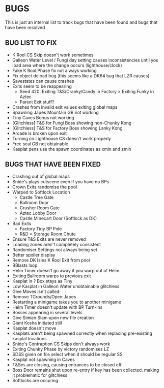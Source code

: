 # BUGS
This is just an internal list to track bugs that have been found and bugs that have been
resolved


## BUG LIST TO FIX
- K Rool CS Skip doesn't work sometimes
- Galleon Water Level / Fungi day setting causes inconsistencies until you load area where the change occurs (lighthouse/clock)
- Fake K Rool Phase fix not always working
- Fix object deload bug (this seems like a DK64 bug that LZR causes)
- Savestates can cause crashes
- Exits seem to be reappearing
	- Seed 420: Exiting T&S/Cranky/Candy in Factory > Exiting Funky in Aztec
	- Parent Exit stuff?
- Crashes from invalid exit values exiting global maps
- Spawning Japes Mountain GB not working
- Tiny Caves Bonus not working
- [Glitchless] T&S for Fungi Boss showing non-Chunky Kong
- [Glitchless] T&S for Factory Boss showing Lanky Kong
- Arcade is broken upon exit
- Turning on Lighthouse CS doesn't work properly
- Free seal GB not obtainable
- Kasplat pens use the spawn coordinates as xmin and zmin

## BUGS THAT HAVE BEEN FIXED
- Crashing out of global maps
- Snide's plays cutscene even if you have no BPs
- Crown Exits randomise the pool
- Warped to Softlock Location
	- Castle Tree Gate
	- Ballroom Door
	- Crusher Room Gate
	- Aztec Lobby Door
	- Castle Minecart Door (Softlock as DK)
- Bad Exits
	- Factory Tiny BP Pole
	- R&D > Storage Room Chute
- Ensure T&S Exits are never removed
- Loading zones aren't completely consistent
- Randomiser Settings not always being set
- Better spoiler display
- Remove DK Isles K Rool Exit from pool
- BBlasts loop
- Helm Timer doesn't go away if you warp out of Helm
- Exiting Ballroom warps to previous exit
- Kasplat in ? Box stays as Tiny
- Low Kasplat in Galleon Water unobtainable glitchless
- Give Moves isn't called
- Remove TGrounds/Open Japes
- Restarting a minigame takes you to another minigame
- Helm Timer doesn't update with BP Turn-ins
- Bosses appearing in several levels
- Give Simian Slam upon new file creation
- Giant Kosha initiated still
- Kasplat doesn't move
- Kasplats aren't being spawned correctly when replacing pre-existing kasplat locations
- Snide's Contraption CS Skips don't always work
- Exiting Chunky Phase by victory randomises LZ
- SDSS given on file select when it should be regular SS
- Kasplat not spawning in Caves
- T&Ses are closing, causing entrances to be closed off
- Boss Door remains shut upon re-entry if key has been collected, making it problematic for glitchless
- Softlocks are occuring
